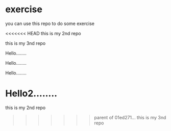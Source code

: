 # exercise
you can use this repo to do some exercise

<<<<<<< HEAD
this is my 2nd repo


this is my 3nd repo


Hello........


Hello........

Hello........



Hello2........
=======
this is my 2nd repo
>>>>>>> parent of 01ed271... this is my 3nd repo

